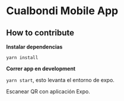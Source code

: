 # Cualbondi Mobile App

## How to contribute

**Instalar dependencias**

`yarn install`

**Correr app en development**

`yarn start`, esto levanta el entorno de expo.

Escanear QR con aplicación Expo.